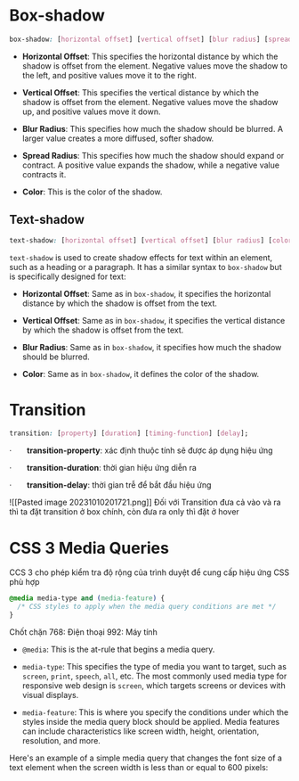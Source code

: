 # Box-shadow
```css
box-shadow: [horizontal offset] [vertical offset] [blur radius] [spread radius] [color];
```
- **Horizontal Offset**: This specifies the horizontal distance by which the shadow is offset from the element. Negative values move the shadow to the left, and positive values move it to the right.
    
- **Vertical Offset**: This specifies the vertical distance by which the shadow is offset from the element. Negative values move the shadow up, and positive values move it down.
    
- **Blur Radius**: This specifies how much the shadow should be blurred. A larger value creates a more diffused, softer shadow.
    
- **Spread Radius**: This specifies how much the shadow should expand or contract. A positive value expands the shadow, while a negative value contracts it.
    
- **Color**: This is the color of the shadow.
## Text-shadow
```css
text-shadow: [horizontal offset] [vertical offset] [blur radius] [color];
```
`text-shadow` is used to create shadow effects for text within an element, such as a heading or a paragraph. It has a similar syntax to `box-shadow` but is specifically designed for text:

- **Horizontal Offset**: Same as in `box-shadow`, it specifies the horizontal distance by which the shadow is offset from the text.
    
- **Vertical Offset**: Same as in `box-shadow`, it specifies the vertical distance by which the shadow is offset from the text.
    
- **Blur Radius**: Same as in `box-shadow`, it specifies how much the shadow should be blurred.
    
- **Color**: Same as in `box-shadow`, it defines the color of the shadow.

# Transition
```css
transition: [property] [duration] [timing-function] [delay];
```


·       **transition-property**: xác định thuộc tính sẽ được áp dụng hiệu ứng

·       **transition-duration**: thời gian hiệu ứng diễn ra

·       **transition-delay**: thời gian trễ để bắt đầu hiệu ứng

![[Pasted image 20231010201721.png]]
Đối với Transition đưa cả vào và ra thì ta đặt transition ở box chính, còn đưa ra only thì đặt ở hover
# CSS 3 Media Queries

CCS 3 cho phép kiểm tra độ rộng của trình duyệt để cung cấp hiệu ứng CSS phù hợp
```css
@media media-type and (media-feature) {
  /* CSS styles to apply when the media query conditions are met */
}
```

Chốt chặn 
768: Điện thoại
992: Máy tính

- `@media`: This is the at-rule that begins a media query.
    
- `media-type`: This specifies the type of media you want to target, such as `screen`, `print`, `speech`, `all`, etc. The most commonly used media type for responsive web design is `screen`, which targets screens or devices with visual displays.
    
- `media-feature`: This is where you specify the conditions under which the styles inside the media query block should be applied. Media features can include characteristics like screen width, height, orientation, resolution, and more.
    

Here's an example of a simple media query that changes the font size of a text element when the screen width is less than or equal to 600 pixels:


